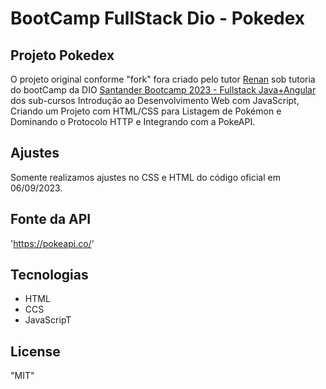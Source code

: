 # BootCamp FullStack Dio - Pokedex

## Projeto Pokedex

O projeto original conforme "fork" fora criado pelo tutor [Renan](https://github.com/RenanJPaula/RenanJPaula) sob tutoria do bootCamp da DIO [Santander Bootcamp 2023 - Fullstack Java+Angular](https://web.dio.me/track/santander-bootcamp-2023-fullstack-java-angular) dos sub-cursos Introdução ao Desenvolvimento Web com JavaScript, Criando um Projeto com HTML/CSS para Listagem de Pokémon e Dominando o Protocolo HTTP e Integrando com a PokeAPI.

## Ajustes

Somente realizamos ajustes no CSS e HTML do código oficial em 06/09/2023.


## Fonte da API 

 'https://pokeapi.co/'

## Tecnologias 

- HTML 
- CCS
- JavaScripT

## License

"MIT"

